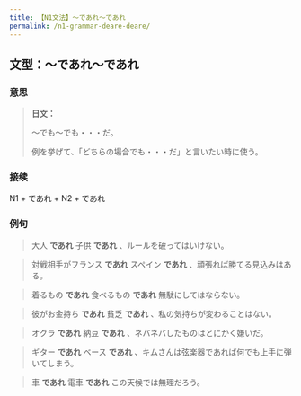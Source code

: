 ```yaml
---
title: 【N1文法】〜であれ〜であれ
permalink: /n1-grammar-deare-deare/
---
```


## 文型：〜であれ〜であれ

### 意思

> **日文：**
> 
> 〜でも〜でも・・・だ。
> 
> 例を挙げて、「どちらの場合でも・・・だ」と言いたい時に使う。


### 接续

N1 + であれ + N2 + であれ

### 例句

> 大人 **であれ** 子供 **であれ** 、ルールを破ってはいけない。

> 対戦相手がフランス **であれ** スペイン **であれ** 、頑張れば勝てる見込みはある。

> 着るもの **であれ** 食べるもの **であれ** 無駄にしてはならない。

> 彼がお金持ち **であれ** 貧乏 **であれ** 、私の気持ちが変わることはない。

> オクラ **であれ** 納豆 **であれ** 、ネバネバしたものはとにかく嫌いだ。

> ギター **であれ** ベース **であれ** 、キムさんは弦楽器であれば何でも上手に弾いてしまう。

> 車 **であれ** 電車 **であれ** この天候では無理だろう。

